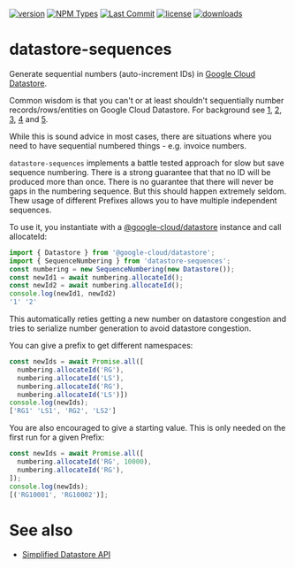 [![version](https://img.shields.io/npm/v/datastore-sequences.svg)](https://npmjs.org/datastore-sequences)
[![NPM Types](https://img.shields.io/npm/types/datastore-sequences)](https://www.npmjs.com/package/datastore-sequences)
[![Last Commit](https://img.shields.io/github/last-commit/mdornseif/datastore-sequences)](https://github.com/mdornseif/datastore-sequences)
[![license](https://img.shields.io/npm/l/datastore-sequences?color=%23007a1f)](https://github.com/mdornseif/datastore-sequences/blob/master/LICENSE)
[![downloads](https://img.shields.io/npm/dm/datastore-sequences?&color=%23007a1f)](https://npmcharts.com/compare/datastore-sequences)

# datastore-sequences

Generate sequential numbers (auto-increment IDs) in [Google Cloud Datastore](https://cloud.google.com/datastore/docs/reference/libraries#client-libraries-install-nodejs).

Common wisdom is that you can't or at least shouldn't sequentially number records/rows/entities on Google Cloud Datastore. For background see [1](https://stackoverflow.com/questions/2825934), [2](https://stackoverflow.com/questions/3985812), [3](https://stackoverflow.com/questions/7300751), [4](https://stackoverflow.com/questions/47263892) and [5](https://stackoverflow.com/questions/48083309).

While this is sound advice in most cases, there are situations where you need to have sequential numbered things - e.g. invoice numbers.

`datastore-sequences` implements a battle tested approach for slow but save sequence numbering.
There is a strong guarantee that that no ID will be produced more than once.
There is no guarantee that there will never be gaps in the numbering sequence. But this should happen extremely seldom.
Thew usage of different Prefixes allows you to have multiple independent sequences.

To use it, you instantiate with a [@google-cloud/datastore](https://github.com/googleapis/nodejs-datastore) instance and call allocateId:

```js
import { Datastore } from '@google-cloud/datastore';
import { SequenceNumbering } from 'datastore-sequences';
const numbering = new SequenceNumbering(new Datastore());
const newId1 = await numbering.allocateId();
const newId2 = await numbering.allocateId();
console.log(newId1, newId2)
'1' '2'
```

This automatically reties getting a new number on datastore congestion and tries to serialize number generation to avoid datastore congestion.

You can give a prefix to get different namespaces:

```js
const newIds = await Promise.all([
  numbering.allocateId('RG'),
  numbering.allocateId('LS'),
  numbering.allocateId('RG'),
  numbering.allocateId('LS')])
console.log(newIds);
['RG1' 'LS1', 'RG2', 'LS2']
```

You are also encouraged to give a starting value.
This is only needed on the first run for a given Prefix:

```js
const newIds = await Promise.all([
  numbering.allocateId('RG', 10000),
  numbering.allocateId('RG'),
]);
console.log(newIds);
[('RG10001', 'RG10002')];
```

# See also

- [Simplified Datastore API](https://www.npmjs.com/package/datastore-api)
